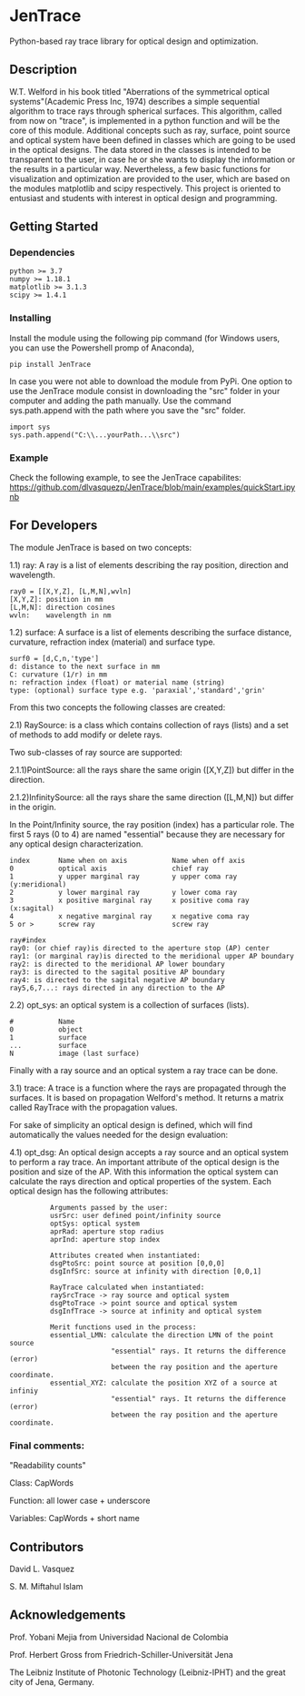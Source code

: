 # JenTrace

Python-based ray trace library for optical design and optimization.

## Description

W.T. Welford in his book titled "Aberrations of the symmetrical optical systems"(Academic Press Inc, 1974) describes a simple sequential algorithm to trace rays through spherical surfaces. This algorithm, called from now on "trace", is implemented in a python function and will be the core of this module. Additional concepts such as ray, surface, point source and optical system have been defined in classes which are going to be used in the optical designs. The data stored in the classes is intended to be transparent to the user, in case he or she wants to display the information or the results in a particular way. Nevertheless, a few basic functions for visualization and optimization are provided to the user, which are based on the modules matplotlib and scipy respectively.
This project is oriented to entusiast and students with interest in optical design and programming. 

## Getting Started
### Dependencies
    
    python >= 3.7
    numpy >= 1.18.1
    matplotlib >= 3.1.3
    scipy >= 1.4.1
    

### Installing
Install the module using the following pip command (for Windows users, you can use the Powershell promp of Anaconda),

    pip install JenTrace

In case you were not able to download the module from PyPi. One option to use the JenTrace module consist in downloading the "src" folder in your computer and adding the path manually. Use the command sys.path.append with the path where you save the "src" folder.

    import sys
    sys.path.append("C:\\...yourPath...\\src")
    
### Example

Check the following example, to see the JenTrace capabilites:
https://github.com/dlvasquezp/JenTrace/blob/main/examples/quickStart.ipynb

## For Developers

The module JenTrace is based on two concepts:

1.1) ray: A ray is a list of elements describing the ray position, direction and 
wavelength.

    ray0 = [[X,Y,Z], [L,M,N],wvln]
    [X,Y,Z]: position in mm
    [L,M,N]: direction cosines
    wvln:    wavelength in nm
    
1.2) surface: A surface is a list of elements describing the surface distance, 
curvature, refraction index (material) and surface type.

    surf0 = [d,C,n,'type']
    d: distance to the next surface in mm
    C: curvature (1/r) in mm
    n: refraction index (float) or material name (string)
    type: (optional) surface type e.g. 'paraxial','standard','grin' 
    
From this two concepts the following classes are created:

2.1) RaySource: is a class which contains collection of rays (lists) and a set 
                of methods to add modify or delete rays.  
                
Two sub-classes of ray source are supported: 

2.1.1)PointSource: all the rays share the same origin ([X,Y,Z]) but differ in 
                   the direction.
                   
2.1.2)InfinitySource: all the rays share the same direction ([L,M,N]) but differ 
                      in the origin.

In the Point/Infinity source, the ray position (index) has a particular role. 
The first 5 rays (0 to 4) are named "essential" because they are necessary for 
any optical design characterization.
            
    index       Name when on axis           Name when off axis
    0           optical axis                chief ray
    1           y upper marginal ray        y upper coma ray     (y:meridional)
    2           y lower marginal ray        y lower coma ray
    3           x positive marginal ray     x positive coma ray  (x:sagital)
    4           x negative marginal ray     x negative coma ray       
    5 or >      screw ray                   screw ray  
    
    ray#index
    ray0: (or chief ray)is directed to the aperture stop (AP) center
    ray1: (or marginal ray)is directed to the meridional upper AP boundary
    ray2: is directed to the meridional AP lower boundary
    ray3: is directed to the sagital positive AP boundary
    ray4: is directed to the sagital negative AP boundary
    ray5,6,7...: rays directed in any direction to the AP
    

    
2.2) opt_sys: an optical system is a collection of surfaces (lists).
            
    #           Name              
    0           object
    1           surface
    ...         surface  
    N           image (last surface) 
    
Finally with a ray source and an optical system a ray trace can be done.

3.1) trace: A trace is a function where the rays are propagated through the 
            surfaces. It is based on propagation Welford's method. It returns 
            a matrix called RayTrace with the propagation values.
            
For sake of simplicity an optical design is defined, which will find automatically 
the values needed for the design evaluation:

4.1) opt_dsg: An optical design accepts a ray source and an optical system to perform a ray trace. An important attribute of the optical design is the position and size of the AP. With this information the optical system can calculate the rays direction and optical properties of the system. Each optical design has the following attributes:
              
              Arguments passed by the user:
              usrSrc: user defined point/infinity source
              optSys: optical system
              aprRad: aperture stop radius 
              aprInd: aperture stop index
              
              Attributes created when instantiated:
              dsgPtoSrc: point source at position [0,0,0] 
              dsgInfSrc: source at infinity with direction [0,0,1]
              
              RayTrace calculated when instantiated:
              raySrcTrace -> ray source and optical system
              dsgPtoTrace -> point source and optical system
              dsgInfTrace -> source at infinity and optical system
              
              Merit functions used in the process:
              essential_LMN: calculate the direction LMN of the point source
                             "essential" rays. It returns the difference (error) 
                             between the ray position and the aperture coordinate.
              essential_XYZ: calculate the position XYZ of a source at infiniy
                             "essential" rays. It returns the difference (error) 
                             between the ray position and the aperture coordinate.

### Final comments:                          
"Readability counts"

Class: CapWords

Function: all lower case + underscore

Variables: CapWords + short name

## Contributors
David L. Vasquez

S. M. Miftahul Islam

## Acknowledgements
Prof. Yobani Mejia from Universidad Nacional de Colombia

Prof. Herbert Gross from Friedrich-Schiller-Universität Jena

The Leibniz Institute of Photonic Technology (Leibniz-IPHT) and the great city of Jena, Germany.

              
              
              

       
